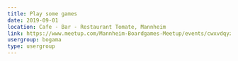 ```yaml
---
title: Play some games
date: 2019-09-01
location: Cafe - Bar - Restaurant Tomate, Mannheim
link: https://www.meetup.com/Mannheim-Boardgames-Meetup/events/cwxvdqyzmbcb/
usergroup: bogama
type: usergroup
---
```

